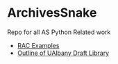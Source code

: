 # ArchivesSnake
Repo for all AS Python Related work

* [RAC Examples](RAC_links.md)
* [Outline of UAlbany Draft Library](ualbanyExample.md)
